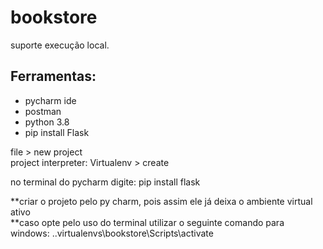 # bookstore
suporte execução local.<br>

## Ferramentas:
* pycharm ide
* postman
* python 3.8
* pip install Flask

file > new project <br>
project interpreter: Virtualenv > create <br>

no terminal do pycharm digite: pip install flask <br>

**criar o projeto pelo py charm, pois assim ele já deixa o ambiente virtual ativo <br>
**caso opte pelo uso do terminal utilizar o seguinte comando para windows: .\.virtualenvs\bookstore\Scripts\activate <br>
